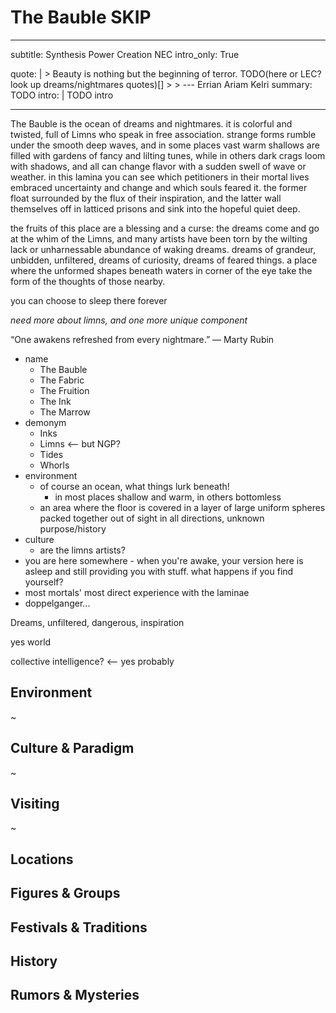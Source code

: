 # The Bauble SKIP

---
subtitle: Synthesis Power Creation NEC
intro_only: True
<!-- post_intro_only: MEDIA("David Hellman - Braid background.jpg") -->
quote: |
    > Beauty is nothing but the beginning of terror. TODO(here or LEC? look up dreams/nightmares quotes)[]
    >
    > <span class="attribution">--- Errian Ariam Kelri <!-- Rainer Maria Rilke --></span>
summary: TODO
intro: |
    TODO intro

---

<!--
what's the point?

- inspiration can be unsettling and hard to control
-->

The Bauble is the ocean of dreams and nightmares. it is colorful and twisted, full of Limns who speak in free association. strange forms rumble under the smooth deep waves, and in some places vast warm shallows are filled with gardens of fancy and lilting tunes, while in others dark crags loom with shadows, and all can change flavor with a sudden swell of wave or weather. in this lamina you can see which petitioners in their mortal lives embraced uncertainty and change and which souls feared it. the former float surrounded by the flux of their inspiration, and the latter wall themselves off in latticed prisons and sink into the hopeful quiet deep.

the fruits of this place are a blessing and a curse: the dreams come and go at the whim of the Limns, and many artists have been torn by the wilting lack or unharnessable abundance of waking dreams. dreams of grandeur, unbidden, unfiltered, dreams of curiosity, dreams of feared things. a place where the unformed shapes beneath waters in corner of the eye take the form of the thoughts of those nearby.

you can choose to sleep there forever

*need more about limns, and one more unique component*

“One awakens refreshed from every nightmare.” ― Marty Rubin

- name
    + The Bauble
    + The Fabric
    + The Fruition
    + The Ink
    + The Marrow
- demonym
    + Inks
	+ Limns <-- but NGP?
	+ Tides
	+ Whorls
- environment
	+ of course an ocean, what things lurk beneath!
		* in most places shallow and warm, in others bottomless
	+ an area where the floor is covered in a layer of large uniform spheres packed together out of sight in all directions, unknown purpose/history
- culture
	- are the limns artists?
- you are here somewhere - when you're awake, your version here is asleep and still providing you with stuff. what happens if you find yourself?
- most mortals' most direct experience with the laminae
- doppelganger...

Dreams, unfiltered, dangerous, inspiration

yes world

collective intelligence? <-- yes probably

## Environment

~

## Culture & Paradigm

~

## Visiting

~

## Locations

## Figures & Groups

## Festivals & Traditions

## History

## Rumors & Mysteries
